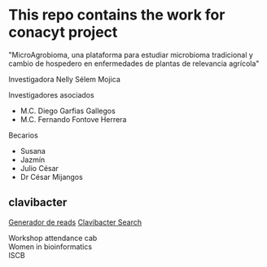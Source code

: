 # This repo contains the work for conacyt project  
"MicroAgrobioma, una plataforma para estudiar microbioma tradicional y cambio de hospedero en enfermedades de plantas de relevancia agrícola"

Investigadora 
Nelly Sélem Mojica  

Investigadores asociados  
- M.C. Diego Garfias Gallegos  
- M.C. Fernando Fontove Herrera   

Becarios  
- Susana
- Jazmín 
- Julio César
- Dr César Mijangos  

## clavibacter
[Generador de reads](https://github.com/CamilaSilva1995/Tesis_Maestria/tree/main/Generador_de_reads)
[Clavibacter Search](https://bedxxe.github.io/clavibacter/)

Workshop attendance 
cab  
Women in bioinformatics  
ISCB  
